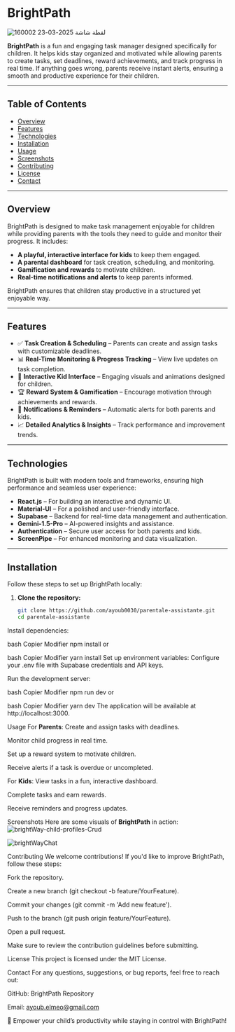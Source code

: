 # BrightPath
![لقطة شاشة 2025-03-23 160002](https://github.com/user-attachments/assets/a1b31ebc-01e1-4772-b8fd-722393688174)

**BrightPath** is a fun and engaging task manager designed specifically for children. It helps kids stay organized and motivated while allowing parents to create tasks, set deadlines, reward achievements, and track progress in real time. If anything goes wrong, parents receive instant alerts, ensuring a smooth and productive experience for their children.

---

## Table of Contents

- [Overview](#overview)
- [Features](#features)
- [Technologies](#technologies)
- [Installation](#installation)
- [Usage](#usage)
- [Screenshots](#screenshots)
- [Contributing](#contributing)
- [License](#license)
- [Contact](#contact)

---

## Overview

BrightPath is designed to make task management enjoyable for children while providing parents with the tools they need to guide and monitor their progress. It includes:

- **A playful, interactive interface for kids** to keep them engaged.
- **A parental dashboard** for task creation, scheduling, and monitoring.
- **Gamification and rewards** to motivate children.
- **Real-time notifications and alerts** to keep parents informed.

BrightPath ensures that children stay productive in a structured yet enjoyable way.

---

## Features

- ✅ **Task Creation & Scheduling** – Parents can create and assign tasks with customizable deadlines.
- 📊 **Real-Time Monitoring & Progress Tracking** – View live updates on task completion.
- 🎨 **Interactive Kid Interface** – Engaging visuals and animations designed for children.
- 🏆 **Reward System & Gamification** – Encourage motivation through achievements and rewards.
- 🔔 **Notifications & Reminders** – Automatic alerts for both parents and kids.
- 📈 **Detailed Analytics & Insights** – Track performance and improvement trends.

---

## Technologies

BrightPath is built with modern tools and frameworks, ensuring high performance and seamless user experience:

- **React.js** – For building an interactive and dynamic UI.
- **Material-UI** – For a polished and user-friendly interface.
- **Supabase** – Backend for real-time data management and authentication.
- **Gemini-1.5-Pro** – AI-powered insights and assistance.
- **Authentication** – Secure user access for both parents and kids.
- **ScreenPipe** – For enhanced monitoring and data visualization.

---

## Installation

Follow these steps to set up BrightPath locally:

1. **Clone the repository:**
   ```bash
   git clone https://github.com/ayoub0030/parentale-assistante.git
   cd parentale-assistante
Install dependencies:

bash
Copier
Modifier
npm install
or

bash
Copier
Modifier
yarn install
Set up environment variables:
Configure your .env file with Supabase credentials and API keys.

Run the development server:

bash
Copier
Modifier
npm run dev
or

bash
Copier
Modifier
yarn dev
The application will be available at http://localhost:3000.

Usage
For **Parents**:
Create and assign tasks with deadlines.

Monitor child progress in real time.

Set up a reward system to motivate children.

Receive alerts if a task is overdue or uncompleted.

For **Kids**:
View tasks in a fun, interactive dashboard.

Complete tasks and earn rewards.

Receive reminders and progress updates.

Screenshots
Here are some visuals of **BrightPath** in action:
![brightWay-child-profiles-Crud](https://github.com/user-attachments/assets/bad3adde-9d6b-4bc7-8b7c-3962235acc9c)

![brightWayChat](https://github.com/user-attachments/assets/b8bd0e55-03fd-45af-aefd-42e88ecee992)


Contributing
We welcome contributions! If you'd like to improve BrightPath, follow these steps:

Fork the repository.

Create a new branch (git checkout -b feature/YourFeature).

Commit your changes (git commit -m 'Add new feature').

Push to the branch (git push origin feature/YourFeature).

Open a pull request.

Make sure to review the contribution guidelines before submitting.

License
This project is licensed under the MIT License.

Contact
For any questions, suggestions, or bug reports, feel free to reach out:

GitHub: BrightPath Repository

Email: ayoub.elmeo@gmail.com

🚀 Empower your child’s productivity while staying in control with BrightPath!

